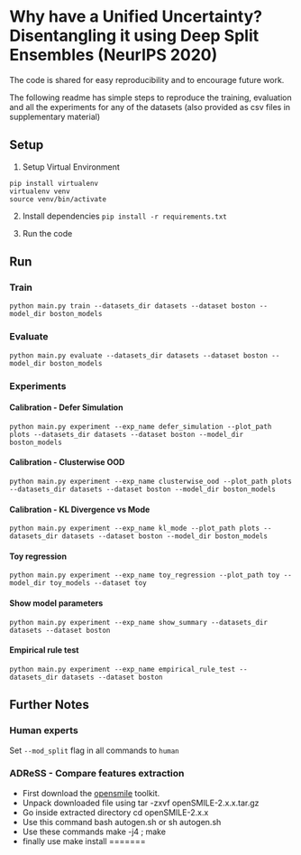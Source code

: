 # Why have a Unified Uncertainty? Disentangling it using Deep Split Ensembles (NeurIPS 2020)

The code is shared for easy reproducibility and to encourage future work.

The following readme has simple steps to reproduce the training, evaluation and all the experiments for any of the datasets (also provided as csv files in supplementary material)

## Setup
1. Setup Virtual Environment
```
pip install virtualenv
virtualenv venv
source venv/bin/activate
```
2. Install dependencies
`pip install -r requirements.txt`

3. Run the code

## Run

### Train
```
python main.py train --datasets_dir datasets --dataset boston --model_dir boston_models
```

### Evaluate
```
python main.py evaluate --datasets_dir datasets --dataset boston --model_dir boston_models
```

### Experiments

#### Calibration - Defer Simulation
```
python main.py experiment --exp_name defer_simulation --plot_path plots --datasets_dir datasets --dataset boston --model_dir boston_models
```

#### Calibration - Clusterwise OOD
```
python main.py experiment --exp_name clusterwise_ood --plot_path plots --datasets_dir datasets --dataset boston --model_dir boston_models
```

#### Calibration - KL Divergence vs Mode
```
python main.py experiment --exp_name kl_mode --plot_path plots --datasets_dir datasets --dataset boston --model_dir boston_models
```

#### Toy regression
```
python main.py experiment --exp_name toy_regression --plot_path toy --model_dir toy_models --dataset toy
```

#### Show model parameters
```
python main.py experiment --exp_name show_summary --datasets_dir datasets --dataset boston
```

#### Empirical rule test
```
python main.py experiment --exp_name empirical_rule_test --datasets_dir datasets --dataset boston
```

## Further Notes

### Human experts

Set `--mod_split` flag in all commands to `human`

### ADReSS - Compare features extraction

* First download the [opensmile](https://www.audeering.com/opensmile/) toolkit.
* Unpack downloaded file using tar -zxvf openSMILE-2.x.x.tar.gz
* Go inside extracted directory cd openSMILE-2.x.x
* Use this command bash autogen.sh or sh autogen.sh
* Use these commands make -j4 ; make
* finally use make install
=======